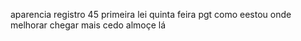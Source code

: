 aparencia 
registro 45
primeira lei 
quinta feira pgt como eestou onde melhorar
chegar mais cedo
almoçe lá
